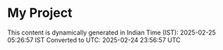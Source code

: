 # My Project

This content is dynamically generated in Indian Time (IST): 2025-02-25 05:26:57 IST
Converted to UTC: 2025-02-24 23:56:57 UTC

